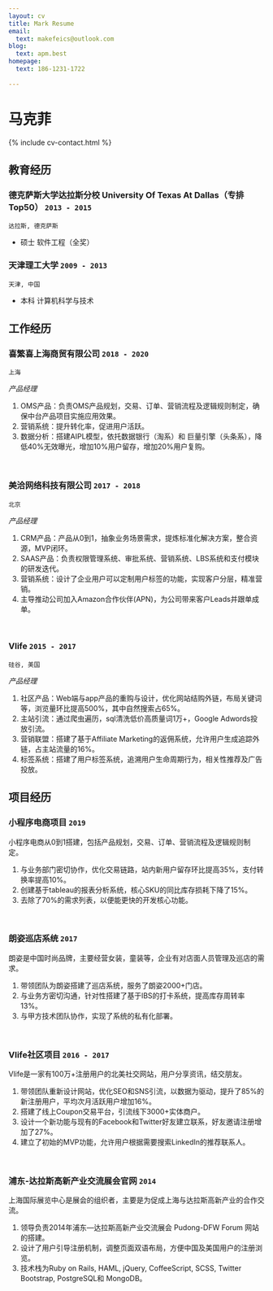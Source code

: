 ```yaml
---
layout: cv
title: Mark Resume
email:
  text: makefeics@outlook.com
blog:
  text: apm.best
homepage:
  text: 186-1231-1722
  
---
```


# 马克菲

<!--
include contact information from the front matter
Supported arguments:
    - homepage: url, text
    - phone
    - email
-->

{% include cv-contact.html %}

## 教育经历

### **德克萨斯大学达拉斯分校 University Of Texas At Dallas（专排Top50）** `2013 - 2015`

```
达拉斯, 德克萨斯 
```

- 硕士 软件工程（全奖）

### **天津理工大学** `2009 - 2013`

```
天津, 中国
```

- 本科 计算机科学与技术

## 工作经历

### **喜繁喜上海商贸有限公司** `2018 - 2020`

```
上海
```

_产品经理_<br>




1. OMS产品：负责OMS产品规划，交易、订单、营销流程及逻辑规则制定，确保中台产品项目实施应用效果。
2. 营销系统：提升转化率，促进用户活跃。
3. 数据分析：搭建AIPL模型，依托数据银行（淘系）和 巨量引擎（头条系），降低40%无效曝光，增加10%用户留存，增加20%用户复购。
<br/>

### **美洽网络科技有限公司** `2017 - 2018`

```
北京
```

_产品经理_<br>


1. CRM产品：产品从0到1，抽象业务场景需求，提炼标准化解决方案，整合资源，MVP闭环。
2. SAAS产品：负责权限管理系统、审批系统、营销系统、LBS系统和支付模块的研发迭代。
3. 营销系统：设计了企业用户可以定制用户标签的功能，实现客户分层，精准营销。
4. 主导推动公司加入Amazon合作伙伴(APN)，为公司带来客户Leads并跟单成单。


<br/>

### **Vlife** `2015 - 2017`

```
硅谷, 美国
```

_产品经理_<br>


1. 社区产品：Web端与app产品的重购与设计，优化网站结购外链，布局关键词等，浏览量环比提高500%，其中自然搜索占65%。
2. 主站引流：通过爬虫遍历，sql清洗低价高质量词1万+，Google Adwords投放引流。
4. 营销联盟：搭建了基于Affiliate Marketing的返佣系统，允许用户生成追踪外链，占主站流量的16%。
3. 标签系统：搭建了用户标签系统，追溯用户生命周期行为，相关性推荐及广告投放。


## 项目经历


### **小程序电商项目** `2019 `

小程序电商从0到1搭建，包括产品规划，交易、订单、营销流程及逻辑规则制定。

1. 与业务部门密切协作，优化交易链路，站内新用户留存环比提高35%，支付转换率提高10%。
2. 创建基于tableau的报表分析系统，核心SKU的同比库存损耗下降了15%。
3. 去除了70%的需求列表，以便能更快的开发核心功能。
<br/>

### **朗姿巡店系统** `2017`

朗姿是中国时尚品牌，主要经营女装，童装等，企业有对店面人员管理及巡店的需求。

1. 带领团队为朗姿搭建了巡店系统，服务了朗姿2000+门店。
2. 与业务方密切沟通，针对性搭建了基于lBS的打卡系统，提高库存周转率13%。 
3. 与甲方技术团队协作，实现了系统的私有化部署。

<br/>

### **Vlife社区项目** `2016 - 2017`

Vlife是一家有100万+注册用户的北美社交网站，用户分享资讯，结交朋友。

1. 带领团队重新设计网站，优化SEO和SNS引流，以数据为驱动，提升了85%的新注册用户，平均次月活跃用户增加16%。
2. 搭建了线上Coupon交易平台，引流线下3000+实体商户。
3. 设计一个新功能与现有的Facebook和Twitter好友建立联系，好友邀请注册增加了27%。
4. 建立了初始的MVP功能，允许用户根据需要搜索LinkedIn的推荐联系人。
<br/>

### **浦东-达拉斯高新产业交流展会官网** `2014`

上海国际展览中心是展会的组织者，主要是为促成上海与达拉斯高新产业的合作交流。

1. 领导负责2014年浦东—达拉斯高新产业交流展会 Pudong-DFW Forum 网站的搭建。
2. 设计了用户引导注册机制，调整页面双语布局，方便中国及美国用户的注册浏览。
3. 技术栈为Ruby on Rails, HAML, jQuery, CoffeeScript, SCSS, Twitter Bootstrap, PostgreSQL和 MongoDB。
<br/>



